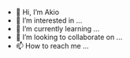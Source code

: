 - 👋 Hi, I’m Akio
- 👀 I’m interested in ...
- 🌱 I’m currently learning ...
- 💞️ I’m looking to collaborate on ...
- 📫 How to reach me ...

<!---
growwithakio/growwithakio is a ✨ special ✨ repository because its `README.md` (this file) appears on your GitHub profile.
You can click the Preview link to take a look at your changes.
--->
